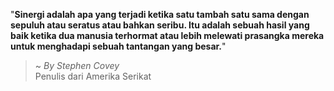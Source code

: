 "**Sinergi adalah apa yang terjadi ketika satu tambah satu sama dengan sepuluh atau seratus atau bahkan seribu. Itu adalah sebuah hasil yang baik ketika dua manusia terhormat atau lebih melewati prasangka mereka untuk menghadapi sebuah tantangan yang besar.**"

> ~ _By Stephen Covey_  
Penulis dari Amerika Serikat
